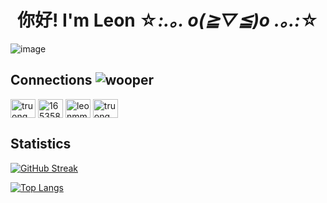 # <div align="center">你好! I'm Leon ☆*:.｡. o(≧▽≦)o .｡.:*☆</div>

![image](https://user-images.githubusercontent.com/73002754/188301596-f0fc6288-64c5-45f3-90c6-9d98b00b43d5.png)

## Connections ![wooper](https://user-images.githubusercontent.com/73002754/188322550-12cc0f5c-bab9-4419-b3d8-51318b98510f.gif)

<p align="left">
<a href="https://linkedin.com/in/truongmleon" target="blank"><img align="center" src="https://raw.githubusercontent.com/rahuldkjain/github-profile-readme-generator/master/src/images/icons/Social/linked-in-alt.svg" alt="truongmleon" height="30" width="40" /></a>
<a href="https://stackoverflow.com/users/16535849" target="blank"><img align="center" src="https://raw.githubusercontent.com/rahuldkjain/github-profile-readme-generator/master/src/images/icons/Social/stack-overflow.svg" alt="16535849" height="30" width="40" /></a>
<a href="https://instagram.com/leonmmtt" target="blank"><img align="center" src="https://raw.githubusercontent.com/rahuldkjain/github-profile-readme-generator/master/src/images/icons/Social/instagram.svg" alt="leonmmtt" height="30" width="40" /></a>
<a href="https://www.leetcode.com/truongmleon" target="blank"><img align="center" src="https://raw.githubusercontent.com/rahuldkjain/github-profile-readme-generator/master/src/images/icons/Social/leet-code.svg" alt="truongmleon" height="30" width="40" /></a>
</p>

## Statistics

[![GitHub Streak](https://github-readme-streak-stats.herokuapp.com?user=truongmleon&theme=buefy)](https://git.io/streak-stats)

[![Top Langs](https://github-readme-stats.vercel.app/api/top-langs/?username=truongmleon&layout=compact&theme=buefy)](https://github.com/truongmleon)

